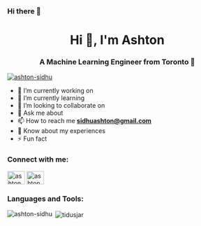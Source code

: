 ### Hi there 👋

<!--
**Ashton-Sidhu/Ashton-Sidhu** is a ✨ _special_ ✨ repository because its `README.md` (this file) appears on your GitHub profile.

Here are some ideas to get you started:

- 🔭 I’m currently working on ...
- 🌱 I’m currently learning ...
- 👯 I’m looking to collaborate on ...
- 🤔 I’m looking for help with ...
- 💬 Ask me about ...
- 📫 How to reach me: ...
- 😄 Pronouns: ...
- ⚡ Fun fact: ...
-->

<h1 align="center">Hi 👋, I'm Ashton</h1>
<h3 align="center">A Machine Learning Engineer from Toronto 🚀</h3>

<p>
</p>

<p align="left"> <a href="https://twitter.com/ashtonasidhu" target="blank"><img src="https://img.shields.io/twitter/follow/ashtonasidhu?logo=twitter&style=for-the-badge" alt="ashton-sidhu" /></a> </p>

- 🔭 I’m currently working on 
- 🌱 I’m currently learning 
- 👯 I’m looking to collaborate on 
- 💬 Ask me about 
- 📫 How to reach me **sidhuashton@gmail.com**
- 📄 Know about my experiences 
- ⚡ Fun fact 

<h3 align="left">Connect with me:</h3>
<p align="left">
<a href="https://twitter.com/ashtonasidhu" target="blank"><img align="center" src="https://raw.githubusercontent.com/rahuldkjain/github-profile-readme-generator/master/src/images/icons/Social/twitter.svg" alt="ashtonsidhu" height="30" width="40" /></a>
<a href="https://linkedin.com/in/ashton-sidhu" target="blank"><img align="center" src="https://raw.githubusercontent.com/rahuldkjain/github-profile-readme-generator/master/src/images/icons/Social/linked-in-alt.svg" alt="ashtonsidhu" height="30" width="40" /></a>
</p>

<h3 align="left">Languages and Tools:</h3>



<p><img align="left" src="https://github-readme-stats.vercel.app/api/top-langs?username=ashton-sidhu&show_icons=true&theme=dark&locale=en&layout=compact" alt="ashton-sidhu" /></p>

<p>&nbsp;<img align="center" src="https://github-readme-stats.vercel.app/api?username=ashton-sidhu&show_icons=true&theme=dark&locale=en" alt="tidusjar" /></p>
